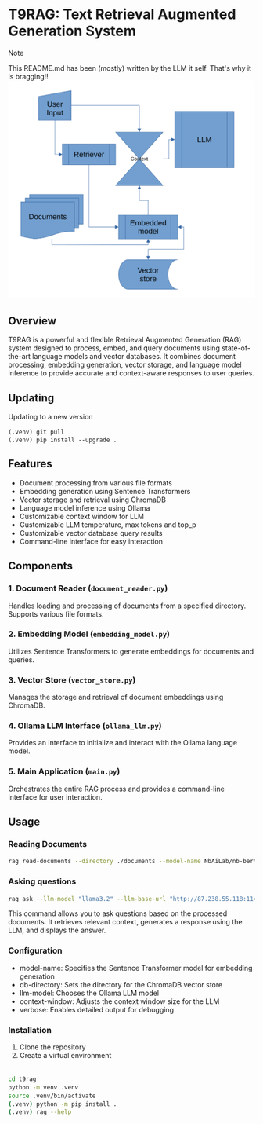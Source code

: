 # T9RAG: Text Retrieval Augmented Generation System

> [!NOTE]
> This README.md has been (mostly) written by the LLM it self. That's why it is bragging!!
> ![image](./img/processchart.png "Process flow")

## Overview

T9RAG is a powerful and flexible Retrieval Augmented Generation (RAG) system designed to process, embed, and query documents using state-of-the-art language models and vector databases. It combines document processing, embedding generation, vector storage, and language model inference to provide accurate and context-aware responses to user queries.

## Updating

Updating to a new version

```
(.venv) git pull
(.venv) pip install --upgrade .
```

## Features

- Document processing from various file formats
- Embedding generation using Sentence Transformers
- Vector storage and retrieval using ChromaDB
- Language model inference using Ollama
- Customizable context window for LLM
- Customizable LLM temperature, max tokens and top_p
- Customizable vector database query results
- Command-line interface for easy interaction

## Components

### 1. Document Reader (`document_reader.py`)

Handles loading and processing of documents from a specified directory. Supports various file formats.

### 2. Embedding Model (`embedding_model.py`)

Utilizes Sentence Transformers to generate embeddings for documents and queries.

### 3. Vector Store (`vector_store.py`)

Manages the storage and retrieval of document embeddings using ChromaDB.

### 4. Ollama LLM Interface (`ollama_llm.py`)

Provides an interface to initialize and interact with the Ollama language model.

### 5. Main Application (`main.py`)

Orchestrates the entire RAG process and provides a command-line interface for user interaction.

## Usage

### Reading Documents

```bash
rag read-documents --directory ./documents --model-name NbAiLab/nb-bert-large --db-directory ./chroma_db
```

### Asking questions

```bash
rag ask --llm-model "llama3.2" --llm-base-url "http://87.238.55.118:11434/" --verbose --query "something or other"
```

This command allows you to ask questions based on the processed documents. It retrieves relevant context, generates a response using the LLM, and displays the answer.

### Configuration

- model-name: Specifies the Sentence Transformer model for embedding generation
- db-directory: Sets the directory for the ChromaDB vector store
- llm-model: Chooses the Ollama LLM model
- context-window: Adjusts the context window size for the LLM
- verbose: Enables detailed output for debugging

### Installation

1. Clone the repository
2. Create a virtual environment

```bash

cd t9rag
python -m venv .venv
source .venv/bin/activate
(.venv) python -m pip install .
(.venv) rag --help
```
